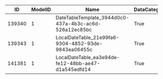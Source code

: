 | ID     | ModelID | Name                                                   | DataCategory | Description | IsHidden |
| ------ | ------- | ------------------------------------------------------ | ------------ | ----------- | -------- |
| 139340 | 1       | DateTableTemplate_3944d0c0-437a-4b3c-ac6d-526a12ec85bc | True         |
| 139343 | 1       | LocalDateTable_21e99fa6-9304-4852-93de-9843ea06455c    | True         |
| 141381 | 1       | LocalDateTable_ea3e94de-fe12-48bb-ae47-d1a545edfd14    | True         |
